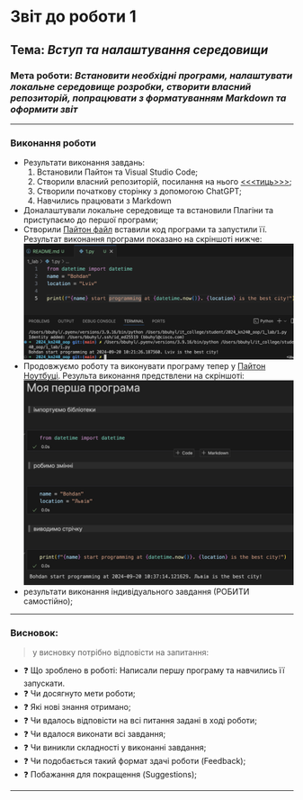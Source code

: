 # Звіт до роботи 1
## Тема: _Вступ та налаштування середовищи_
### Мета роботи: _Встановити необхідні програми, налаштувати локальне середовище розробки, створити власний репозиторій, попрацювати з форматуванням Markdown та оформити звіт_

---
### Виконання роботи
* Результати виконання завдань:
    1. Встановили Пайтон та Visual Studio Code;
    1. Створили власний репозиторій, посилання на нього [<<<тиць>>>](https://github.com/BobasB/2024_kn240_oop);
    1. Створили початкову сторінку з допомогою ChatGPT;
    1. Навчились працювати з Markdown
* Доналаштували локальне середовище та встановили Плагіни та приступаємо до першої програми;
* Створили [Пайтон файл](1.py) вставили код програми та запустили її. Результат виконання програми показано на скріншоті нижче:
    ![](1.png)
* Продовжуємо роботу та виконувати програму тепер у [Пайтон Ноутбуці](1.ipynb). Результа виконання предствлени на скріншоті:
    ![](2.png)
* результати виконання індивідуального завдання (РОБИТИ самостійно);

---
### Висновок:
> у висновку потрібно відповісти на запитання:

- :question: Що зроблено в роботі: Написали першу програму та навчились її запускати.
- :question: Чи досягнуто мети роботи;
- :question: Які нові знання отримано;
- :question: Чи вдалось відповісти на всі питання задані в ході роботи;
- :question: Чи вдалося виконати всі завдання;
- :question: Чи виникли складності у виконанні завдання;
- :question: Чи подобається такий формат здачі роботи (Feedback);
- :question: Побажання для покращення (Suggestions);

---